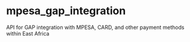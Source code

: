 # mpesa_gap_integration
API for GAP integration with MPESA, CARD, and other payment methods within East Africa
